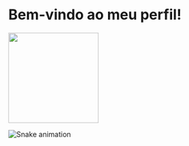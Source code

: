 # Bem-vindo ao meu perfil!
<div>

   <img height="180em" src="https://github-readme-stats.vercel.app/api/top-langs/?username=\meinegabriel&layout=compact&langs_count=6&theme=tokyonight"/>

</div>

   ![Snake animation](https://github.com/devemdobro/devemdobro/blob/output/github-contribution-grid-snake.svg)

</div>


